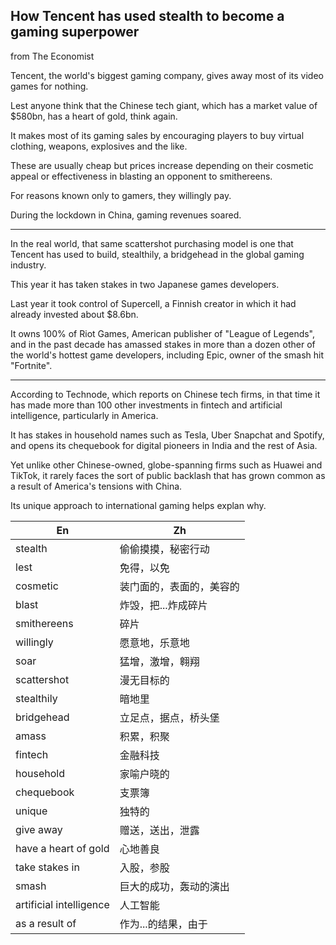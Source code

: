 ## How Tencent has used stealth to become a gaming superpower
from The Economist

  Tencent, the world's biggest gaming company, gives away most of its video games for nothing.

  Lest anyone think that the Chinese tech giant, which has a market value of $580bn, has a heart of gold, think again.

  It makes most of its gaming sales by encouraging players to buy virtual clothing, weapons, explosives and the like.

  These are usually cheap but prices increase depending on their cosmetic appeal or effectiveness in blasting an opponent to smithereens.

  For reasons known only to gamers, they willingly pay.

  During the lockdown in China, gaming revenues soared.

  --------
  In the real world, that same scattershot purchasing model is one that Tencent has used to build, stealthily, a bridgehead in the global gaming industry.

  This year it has taken stakes in two Japanese games developers.

  Last year it took control of Supercell, a Finnish creator in which it had already invested about $8.6bn.

  It owns 100% of Riot Games, American publisher of "League of Legends", and in the past decade has amassed stakes in more than a dozen other of the world's hottest game developers, including Epic, owner of the smash hit "Fortnite".

  --------
  According to Technode, which reports on Chinese tech firms, in that time it has made more than 100 other investments in fintech and artificial intelligence, particularly in America.

  It has stakes in household names such as Tesla, Uber Snapchat and Spotify, and opens its chequebook for digital pioneers in India and the rest of Asia.

  Yet unlike other Chinese-owned, globe-spanning firms such as Huawei and TikTok, it rarely faces the sort of public backlash that has grown common as a result of America's tensions with China.

  Its unique approach to international gaming helps explan why.

| En | Zh |
|-|-|
| stealth | 偷偷摸摸，秘密行动 |
| lest | 免得，以免 |
| cosmetic | 装门面的，表面的，美容的 |
| blast | 炸毁，把...炸成碎片 |
| smithereens | 碎片 |
| willingly | 愿意地，乐意地 |
| soar | 猛增，激增，翱翔 |
| scattershot | 漫无目标的 |
| stealthily | 暗地里 |
| bridgehead | 立足点，据点，桥头堡 |
| amass | 积累，积聚 |
| fintech | 金融科技 |
| household | 家喻户晓的 |
| chequebook | 支票簿 |
| unique | 独特的 |
| give away | 赠送，送出，泄露 |
| have a heart of gold | 心地善良 |
| take stakes in | 入股，参股 |
| smash | 巨大的成功，轰动的演出 |
| artificial intelligence | 人工智能 |
| as a result of  |作为...的结果，由于 |



